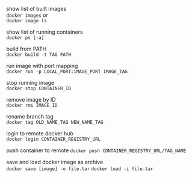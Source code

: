 show list of built images \
`docker images`	or \
`docker image ls`

show list of running containers \
`docker ps [-a]`	

build from PATH \
`docker build -t TAG PATH`

run image with port mapping \
`docker run -p LOCAL_PORT:IMAGE_PORT IMAGE_TAG`	

stop running image \
`docker stop CONTAINER_ID`	

remove image by ID \
`docker rmi IMAGE_ID`	

rename branch tag \
`docker tag OLD_NAME_TAG NEW_NAME_TAG`  	

login to remote docker hub \
`docker login CONTAINER_REGISTRY_URL`	

push container to remote
`docker push CONTAINER_REGISTRY_URL/TAG_NAME`	

save and load docker image as archive \
`docker save [image] -o file.tar`
`docker load -i file.tar`

